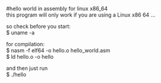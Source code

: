 #hello world in assembly for linux x86_64<br/>
this program will only work if you are using a Linux x86 64 ...

so check before you start: <br/>
$ uname -a

for compilation:<br/>
$ nasm -f elf64 -o hello.o hello_world.asm<br/>
$ ld hello.o -o hello

and then just run<br/>
$ ./hello
